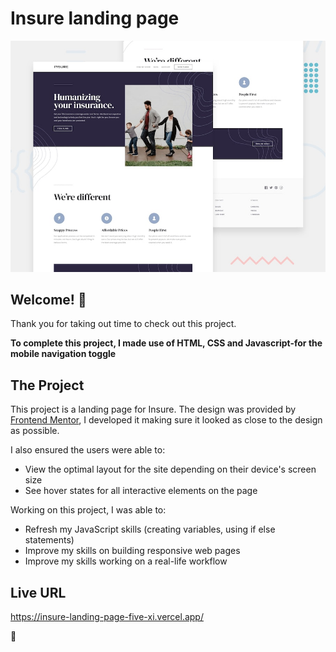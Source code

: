 # Insure landing page

![Design preview for the Insure landing page coding challenge](./design/desktop-preview.jpg)

## Welcome! 👋

Thank you for taking out time to check out this project.

**To complete this project, I made use of HTML, CSS and Javascript-for the mobile navigation toggle**

## The Project

This project is a landing page for Insure. The design was provided by [Frontend Mentor](https://www.frontendmentor.io), I developed it making sure it looked as close to the design as possible.

I also ensured the users were able to:

- View the optimal layout for the site depending on their device's screen size
- See hover states for all interactive elements on the page

Working on this project, I was able to:

- Refresh my JavaScript skills (creating variables, using if else statements)
- Improve my skills on building responsive web pages
- Improve my skills working on a real-life workflow

## Live URL

https://insure-landing-page-five-xi.vercel.app/

🚀
